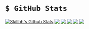# `$ GitHub Stats`

<a href="https://github.com/Skillhh/Skillhh/">
<img align="center" src="https://github-readme-stats.vercel.app/api?username=Skillhh&show_icons=true&line_height=27&count_private=true&title_color=ffffff&text_color=c9cacc&icon_color=2bbc8a" alt="Skillhh's Github Stats" />
</a>
<a href="https://github.com/Skillhh/Skillhh/">
<img align="center" src="https://github-readme-stats.vercel.app/api/top-langs/?username=Skillhh&hide=html,css&title_color=ffffff&text_color=c9cacc&icon_color=2bbc8a&bg_color=1d1f21" />
</a>
<a href="https://github.com/Skillhh/Assembly">
<img align="center" src="https://github-readme-stats.vercel.app/api/pin/?username=Skillhh&repo=Assembly&title_color=ffffff&text_color=c9cacc&icon_color=2bbc8a&bg_color=1d1f21" />
</a>
<a href="https://github.com/Skillhh/shellcode-x86_x64">
<img align="center" src="https://github-readme-stats.vercel.app/api/pin/?username=Skillhh&repo=Shellcode-x86_x64&title_color=ffffff&text_color=c9cacc&icon_color=2bbc8a&bg_color=1d1f21" />
</a>
<a href="https://github.com/Skillhh/PracticalBinaryAnalysis">
<img align="center" src="https://github-readme-stats.vercel.app/api/pin/?username=Skillhh&repo=PracticalBinaryAnalysis&title_color=ffffff&text_color=c9cacc&icon_color=2bbc8a&bg_color=1d1f21" />
</a>
<a href="https://github.com/Skillhh/PracticalC_programming">
<img align="center" src="https://github-readme-stats.vercel.app/api/pin/?username=Skillhh&repo=PracticalC_programming&title_color=ffffff&text_color=c9cacc&icon_color=2bbc8a&bg_color=1d1f21" />
</a>
